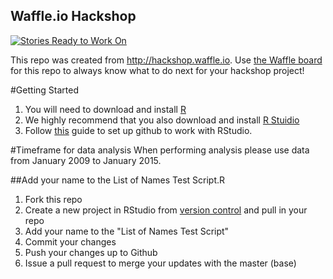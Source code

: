 ## Waffle.io Hackshop

[![Stories Ready to Work On](https://badge.waffle.io/zmon/Property-Violations-Settlement.svg?label=ready&title=Cards%20Ready%20To%20Work%20On)](https://waffle.io/zmon/Property-Violations-Settlement)

This repo was created from http://hackshop.waffle.io. Use [the Waffle board](https://waffle.io/zmon/Property-Violations-Settlement) for this repo to always know what to do next for your hackshop project!

#Getting Started
1. You will need to download and install [R](https://www.r-project.org/)
2. We highly recommend that you also download and install [R Stuidio](https://www.rstudio.com/products/rstudio/)
3. Follow [this](https://support.rstudio.com/hc/en-us/articles/200532077-Version-Control-with-Git-and-SVN) guide to set up github to work with RStudio. 

#Timeframe for data analysis
When performing analysis please use data from January 2009 to January 2015. 

##Add your name to the List of Names Test Script.R
1) Fork this repo  
2) Create a new project in RStudio from [version control](http://i0.wp.com/www.datasurg.net/wp-content/uploads/2015/07/7_new_project.jpg?zoom=2&resize=456%2C328) and pull in your repo  
3) Add your name to the "List of Names Test Script"  
4) Commit your changes  
5) Push your changes up to Github  
6) Issue a pull request to merge your updates with the master (base)  
